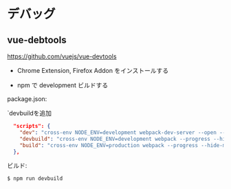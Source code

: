 # デバッグ


## vue-debtools

https://github.com/vuejs/vue-devtools

- Chrome Extension, Firefox Addon をインストールする

- npm で development ビルドする

package.json:

`devbuildを追加

~~~json
  "scripts": {
    "dev": "cross-env NODE_ENV=development webpack-dev-server --open --hot",
    "devbuild": "cross-env NODE_ENV=development webpack --progress --hide-modules",
    "build": "cross-env NODE_ENV=production webpack --progress --hide-modules"
  },
~~~

ビルド:

~~~sh
$ npm run devbuild
~~~
